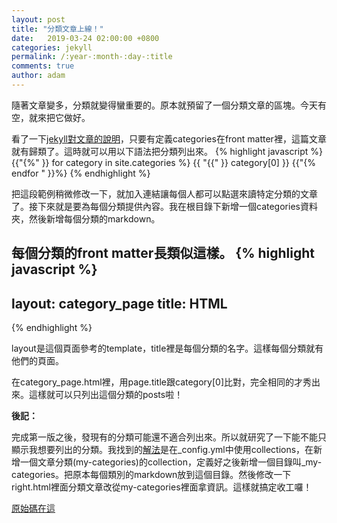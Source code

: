 ```yaml
---
layout: post
title: "分類文章上線！"
date:   2019-03-24 02:00:00 +0800
categories: jekyll
permalink: /:year-:month-:day-:title
comments: true
author: adam
---
```

隨著文章變多，分類就變得蠻重要的。原本就預留了一個分類文章的區塊。今天有空，就來把它做好。

看了一下[jekyll對文章的說明][jekyll-posts]，只要有定義categories在front matter裡，這篇文章就有歸類了。這時就可以用以下語法把分類列出來。
{% highlight javascript %}
  {{"{%" }} for category in site.categories %}
    {{ "{{" }} category[0] }}
  {{"{% endfor " }}%}
{% endhighlight %}

把這段範例稍微修改一下，就加入連結讓每個人都可以點選來讀特定分類的文章了。接下來就是要為每個分類提供內容。我在根目錄下新增一個categories資料夾，然後新增每個分類的markdown。

每個分類的front matter長類似這樣。
{% highlight javascript %}
---
layout: category_page
title: HTML
---
{% endhighlight %}

layout是這個頁面參考的template，title裡是每個分類的名字。這樣每個分類就有他們的頁面。

在category_page.html裡，用page.title跟category[0]比對，完全相同的才秀出來。這樣就可以只列出這個分類的posts啦！

**後記：**

完成第一版之後，發現有的分類可能還不適合列出來。所以就研究了一下能不能只顯示我想要列出的分類。我找到的[解法][jekyll-collection-example]是在_config.yml中使用collections，在新增一個文章分類(my-categories)的collection，定義好之後新增一個目錄叫_my-categories。把原本每個類別的markdown放到這個目錄。然後修改一下right.html裡面分類文章改從my-categories裡面拿資訊。這樣就搞定收工囉！

[原始碼在這][github-shincar-blogs]

[jekyll-posts]: https://jekyllrb.com/docs/posts/
[github-shincar-blogs]: https://github.com/shincar/blogs
[jekyll-collection-example]: https://alligator.io/jekyll/collections/
